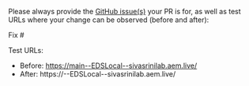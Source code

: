 Please always provide the [GitHub issue(s)](../issues) your PR is for, as well as test URLs where your change can be observed (before and after):

Fix #<gh-issue-id>

Test URLs:
- Before: https://main--EDSLocal--sivasrinilab.aem.live/
- After: https://<branch>--EDSLocal--sivasrinilab.aem.live/
